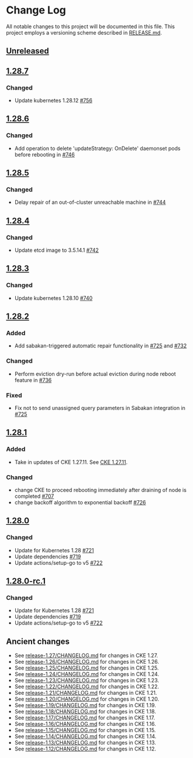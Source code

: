# Change Log

All notable changes to this project will be documented in this file.
This project employs a versioning scheme described in [RELEASE.md](RELEASE.md#versioning).

## [Unreleased]

## [1.28.7]

### Changed

- Update kubernetes 1.28.12 [#756](https://github.com/cybozu-go/cke/pull/756)

## [1.28.6]

### Changed

- Add operation to delete 'updateStrategy: OnDelete' daemonset pods before rebooting in [#746](https://github.com/cybozu-go/cke/pull/746)

## [1.28.5]

### Changed

- Delay repair of an out-of-cluster unreachable machine in [#744](https://github.com/cybozu-go/cke/pull/744)

## [1.28.4]

### Changed

- Update etcd image to 3.5.14.1 [#742](https://github.com/cybozu-go/cke/pull/742)

## [1.28.3]

### Changed

- Update kubernetes 1.28.10 [#740](https://github.com/cybozu-go/cke/pull/740)

## [1.28.2]

### Added

- Add sabakan-triggered automatic repair functionality in [#725](https://github.com/cybozu-go/cke/pull/725) and [#732](https://github.com/cybozu-go/cke/pull/732)

### Changed

- Perform eviction dry-run before actual eviction during node reboot feature in [#736](https://github.com/cybozu-go/cke/pull/736)

### Fixed

- Fix not to send unassigned query parameters in Sabakan integration in [#725](https://github.com/cybozu-go/cke/pull/725)

## [1.28.1]

### Added

- Take in updates of CKE 1.27.11. See [CKE 1.27.11](https://github.com/cybozu-go/cke/blob/v1.27.11/CHANGELOG.md#12711).

### Changed

- change CKE to proceed rebooting immediately after draining of node is completed [#707](https://github.com/cybozu-go/cke/pull/707)
- change backoff algorithm to exponential backoff [#726](https://github.com/cybozu-go/cke/pull/726)

## [1.28.0]

### Changed

- Update for Kubernetes 1.28 [#721](https://github.com/cybozu-go/cke/pull/721)
- Update dependencies [#719](https://github.com/cybozu-go/cke/pull/719)
- Update actions/setup-go to v5 [#722](https://github.com/cybozu-go/cke/pull/722)

## [1.28.0-rc.1]

### Changed

- Update for Kubernetes 1.28 [#721](https://github.com/cybozu-go/cke/pull/721)
- Update dependencies [#719](https://github.com/cybozu-go/cke/pull/719)
- Update actions/setup-go to v5 [#722](https://github.com/cybozu-go/cke/pull/722)

## Ancient changes

- See [release-1.27/CHANGELOG.md](https://github.com/cybozu-go/cke/blob/release-1.27/CHANGELOG.md) for changes in CKE 1.27.
- See [release-1.26/CHANGELOG.md](https://github.com/cybozu-go/cke/blob/release-1.26/CHANGELOG.md) for changes in CKE 1.26.
- See [release-1.25/CHANGELOG.md](https://github.com/cybozu-go/cke/blob/release-1.25/CHANGELOG.md) for changes in CKE 1.25.
- See [release-1.24/CHANGELOG.md](https://github.com/cybozu-go/cke/blob/release-1.24/CHANGELOG.md) for changes in CKE 1.24.
- See [release-1.23/CHANGELOG.md](https://github.com/cybozu-go/cke/blob/release-1.23/CHANGELOG.md) for changes in CKE 1.23.
- See [release-1.22/CHANGELOG.md](https://github.com/cybozu-go/cke/blob/release-1.22/CHANGELOG.md) for changes in CKE 1.22.
- See [release-1.21/CHANGELOG.md](https://github.com/cybozu-go/cke/blob/release-1.21/CHANGELOG.md) for changes in CKE 1.21.
- See [release-1.20/CHANGELOG.md](https://github.com/cybozu-go/cke/blob/release-1.20/CHANGELOG.md) for changes in CKE 1.20.
- See [release-1.19/CHANGELOG.md](https://github.com/cybozu-go/cke/blob/release-1.19/CHANGELOG.md) for changes in CKE 1.19.
- See [release-1.18/CHANGELOG.md](https://github.com/cybozu-go/cke/blob/release-1.18/CHANGELOG.md) for changes in CKE 1.18.
- See [release-1.17/CHANGELOG.md](https://github.com/cybozu-go/cke/blob/release-1.17/CHANGELOG.md) for changes in CKE 1.17.
- See [release-1.16/CHANGELOG.md](https://github.com/cybozu-go/cke/blob/release-1.16/CHANGELOG.md) for changes in CKE 1.16.
- See [release-1.15/CHANGELOG.md](https://github.com/cybozu-go/cke/blob/release-1.15/CHANGELOG.md) for changes in CKE 1.15.
- See [release-1.14/CHANGELOG.md](https://github.com/cybozu-go/cke/blob/release-1.14/CHANGELOG.md) for changes in CKE 1.14.
- See [release-1.13/CHANGELOG.md](https://github.com/cybozu-go/cke/blob/release-1.13/CHANGELOG.md) for changes in CKE 1.13.
- See [release-1.12/CHANGELOG.md](https://github.com/cybozu-go/cke/blob/release-1.12/CHANGELOG.md) for changes in CKE 1.12.

[Unreleased]: https://github.com/cybozu-go/cke/compare/v1.28.7...HEAD
[1.28.7]: https://github.com/cybozu-go/cke/compare/v1.28.６...v1.28.7
[1.28.6]: https://github.com/cybozu-go/cke/compare/v1.28.5...v1.28.6
[1.28.5]: https://github.com/cybozu-go/cke/compare/v1.28.4...v1.28.5
[1.28.4]: https://github.com/cybozu-go/cke/compare/v1.28.3...v1.28.4
[1.28.3]: https://github.com/cybozu-go/cke/compare/v1.28.2...v1.28.3
[1.28.2]: https://github.com/cybozu-go/cke/compare/v1.28.1...v1.28.2
[1.28.1]: https://github.com/cybozu-go/cke/compare/v1.28.0...v1.28.1
[1.28.0]: https://github.com/cybozu-go/cke/compare/v1.27.10...v1.28.0
[1.28.0-rc.1]: https://github.com/cybozu-go/cke/compare/v1.27.10...v1.28.0-rc.1
